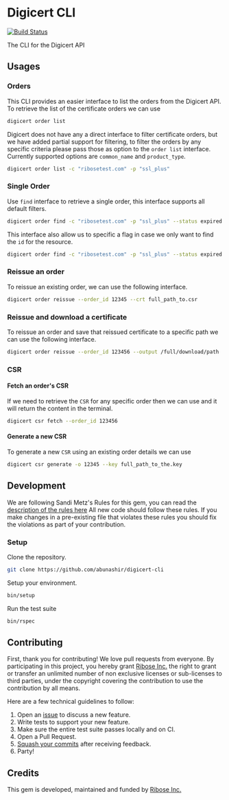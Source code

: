 # Digicert CLI

[![Build
Status](https://travis-ci.org/riboseinc/digicert-cli.svg?branch=master)](https://travis-ci.org/riboseinc/digicert-cli)

The CLI for the Digicert API

## Usages

### Orders

This CLI provides an easier interface to list the orders from the Digicert API.
To retrieve the list of the certificate orders we can use

```sh
digicert order list
```

Digicert does not have any a direct interface to filter certificate orders,
but we have added partial support for filtering, to filter the orders by any
specific criteria please pass those as option to the `order list` interface.
Currently supported options are `common_name` and `product_type`.

```sh
digicert order list -c "ribosetest.com" -p "ssl_plus"
```

### Single Order

Use `find` interface to retrieve a single order, this interface supports all
default filters.

```sh
digicert order find -c "ribosetest.com" -p "ssl_plus" --status expired
```

This interface also allow us to specific a flag in case we only want to find
the `id` for the resource.

```sh
digicert order find -c "ribosetest.com" -p "ssl_plus" --status expired --quiet
```

### Reissue an order

To reissue an existing order, we can use the following interface.

```sh
digicert order reissue --order_id 12345 --crt full_path_to.csr
```

### Reissue and download a certificate

To reissue an order and save that reissued certificate to a specific path we can
use the following interface.

```sh
digicert order reissue --order_id 123456 --output /full/download/path
```

### CSR

#### Fetch an order's CSR

If we need to retrieve the `CSR` for any specific order then we can use and it
will return the content in the terminal.

```sh
digicert csr fetch --order_id 123456
```

#### Generate a new CSR

To generate a new `CSR` using an existing order details we can use

```sh
digicert csr generate -o 12345 --key full_path_to_the.key
```

## Development

We are following Sandi Metz's Rules for this gem, you can read the
[description of the rules here][sandi-metz] All new code should follow these
rules. If you make changes in a pre-existing file that violates these rules you
should fix the violations as part of your contribution.

### Setup

Clone the repository.

```sh
git clone https://github.com/abunashir/digicert-cli
```

Setup your environment.

```sh
bin/setup
```

Run the test suite

```sh
bin/rspec
```

## Contributing

First, thank you for contributing! We love pull requests from everyone. By
participating in this project, you hereby grant [Ribose Inc.][riboseinc] the
right to grant or transfer an unlimited number of non exclusive licenses or
sub-licenses to third parties, under the copyright covering the contribution
to use the contribution by all means.

Here are a few technical guidelines to follow:

1. Open an [issue][issues] to discuss a new feature.
1. Write tests to support your new feature.
1. Make sure the entire test suite passes locally and on CI.
1. Open a Pull Request.
1. [Squash your commits][squash] after receiving feedback.
1. Party!


## Credits

This gem is developed, maintained and funded by [Ribose Inc.][riboseinc]

[riboseinc]: https://www.ribose.com
[issues]: https://github.com/abunashir/digicert-cli/issues
[squash]: https://github.com/thoughtbot/guides/tree/master/protocol/git#write-a-feature
[sandi-metz]: http://robots.thoughtbot.com/post/50655960596/sandi-metz-rules-for-developers
